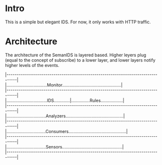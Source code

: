 # Intro

This is a simple but elegant IDS. For now, it only works with HTTP traffic.

# Architecture

The architecture of the SemanIDS is layered based. Higher leyers plug (equal to the concept of subscribe) to a lower layer, and lower layers notify higher levels of the events.


|-----------------------------------------------------------------------------------|  
|.................................Monitor................................................|  
|-----------------------------------------------------------------------------------|  
|.................................IDS.............|...............Rules..................|  
|-----------------------------------------------------------------------------------|  
|................................Analyzers...............................................|  
|-----------------------------------------------------------------------------------|  
|................................Consumers...............................................|  
|-----------------------------------------------------------------------------------|  
|................................Sensors.................................................|  
|-----------------------------------------------------------------------------------|  









